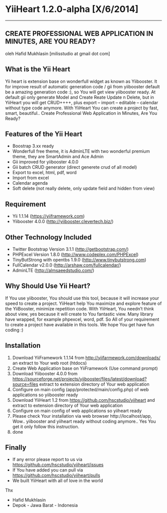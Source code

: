 ﻿YiiHeart 1.2.0-alpha [X/6/2014]
========
---
CREATE PROFESSIONAL WEB APPLICATION IN MINUTES, ARE YOU READY?
---
oleh Hafid Mukhlasin [milisstudio at gmail dot com]

## What is the Yii Heart
Yii heart is extension base on wonderfull widget as known as Yiibooster. It for improve result of automatic generation code / gii from yiibooster default be a amazing generation code :), so You will get view yiibooster ready. At default gii only generate Model and Create Reate Update n Delete, but in YiiHeart you will get CRUD++++, plus export – import – editable – calendar without type code anymore.  With YiiHeart You can create a project by fast, smart, beautiful.. Create Professional Web Application in Minutes, Are You Ready?

## Features of the Yii Heart
* Boostrap 3.xx ready
* Wonderfull free theme, it is AdminLTE with two wonderful premium theme, they are SmartAdmin and Ace Admin
* Gii improved for yiibooster 4.0.0
* Gii batch CRUD generator (direct generete crud of all model)
* Export to excel, html, pdf, word
* Import from excel
* Calendar agenda
* Soft delete (not really delete, only update field and hidden from view)

## Requirement
* Yii 1.1.14 (https://yiiframework.com)
* Yiibooster 4.0.0 (http://yiibooster.clevertech.biz/)

## Other Technology Included
* Twitter Bootstrap Version 3.1.1 (http://getbootstrap.com/)
* PHPExcel Version 1.8.0 (http://www.codeplex.com/PHPExcel)
* TinyButStrong with opentbs 1.9.0 (http://www.tinybutstrong.com)
* FullCalendar v2.0.0 (http://arshaw.com/fullcalendar/)
* AdminLTE (http://almsaeedstudio.com/)

## Why Should Use Yii Heart?
If You use yiibooster, You should use this tool, because it will increase your speed to create a project. YiiHeart help You maximize and explore feature of the YiiBooster, minimize repetition code. With YiiHeart, You needn’t think about view, yes because it will create to You fantastic view.
Many library have wrapped, for example phpexcel, word, pdf. So All of your requirement to create a project have available in this tools.
We hope You get have fun coding :)

## Installation
1.	Download YiiFramework 1.1.14 from http://yiifarmework.com/downloads/ an extract to Your web root (htdocs)
2.	Create Web Application base on YiiFramework (Use command prompt)
3.	Download Yiibooster 4.0.0 from https://sourceforge.net/projects/yiibooster/files/latest/download?source=files extract to extension directory of Your web application
4.	Configure on main config (app/protected/main/config.php) of web applications so yiibooster ready
5.	Download YiiHeart 1.2 from https://github.com/hscstudio/yiiheart and extract to extension directory of Your web application
6.	Configure on main config of web applications so yiiheart ready
7.	Please check Your installation via web browser http://localhost/app, Wow.. yiibooster and yiiheart ready without coding anymore.. Yes You get it only follow this instruction.
8.	done

## Finally
* If any error please report to us via https://github.com/hscstudio/yiiheart/issues
* If You have added you can pull via https://github.com/hscstudio/yiiheart/pulls
* We built YiiHeart with all of love in the world

Thx

* Hafid Mukhlasin
* Depok - Jawa Barat - Indonesia
